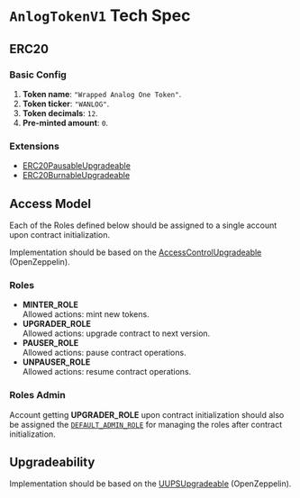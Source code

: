 # `AnlogTokenV1` Tech Spec 

## ERC20

### Basic Config 

1. **Token name**: `"Wrapped Analog One Token"`.
2. **Token ticker**: `"WANLOG"`.
3. **Token decimals**: `12`.
4. **Pre-minted amount**: `0`.

### Extensions 

+ [ERC20PausableUpgradeable](https://github.com/OpenZeppelin/openzeppelin-contracts-upgradeable/blob/fa525310e45f91eb20a6d3baa2644be8e0adba31/contracts/token/ERC20/extensions/ERC20PausableUpgradeable.sol#L23)
+ [ERC20BurnableUpgradeable](https://github.com/OpenZeppelin/openzeppelin-contracts-upgradeable/blob/fa525310e45f91eb20a6d3baa2644be8e0adba31/contracts/token/ERC20/extensions/ERC20BurnableUpgradeable.sol#L15)

## Access Model 

Each of the Roles defined below should be assigned to a single account upon contract initialization.

Implementation should be based on the [AccessControlUpgradeable](https://github.com/OpenZeppelin/openzeppelin-contracts-upgradeable/blob/fa525310e45f91eb20a6d3baa2644be8e0adba31/contracts/access/AccessControlUpgradeable.sol#L50) (OpenZeppelin).

### Roles 

+ **MINTER_ROLE**  
  Allowed actions: mint new tokens.
+ **UPGRADER_ROLE**  
  Allowed actions: upgrade contract to next version.
+ **PAUSER_ROLE**  
  Allowed actions: pause contract operations.
+ **UNPAUSER_ROLE**  
  Allowed actions: resume contract operations.

### Roles Admin 

Account getting **UPGRADER_ROLE** upon contract initialization should also be assigned the [`DEFAULT_ADMIN_ROLE`](https://github.com/OpenZeppelin/openzeppelin-contracts-upgradeable/blob/3837fe4e4506529be67065cc98583b601173a7e9/contracts/access/AccessControlUpgradeable.sol#L56) for managing the roles after contract initialization.

## Upgradeability 

Implementation should be based on the [UUPSUpgradeable](https://github.com/OpenZeppelin/openzeppelin-contracts-upgradeable/blob/fa525310e45f91eb20a6d3baa2644be8e0adba31/contracts/proxy/utils/UUPSUpgradeable.sol#L20) (OpenZeppelin).
